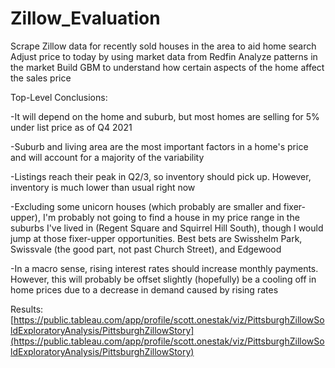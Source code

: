 # Zillow_Evaluation
Scrape Zillow data for recently sold houses in the area to aid home search
Adjust price to today by using market data from Redfin
Analyze patterns in the market
Build GBM to understand how certain aspects of the home affect the sales price



Top-Level Conclusions:

-It will depend on the home and suburb, but most homes are selling for 5% under list price as of Q4 2021

-Suburb and living area are the most important factors in a home's price and will account for a majority of the variability

-Listings reach their peak in Q2/3, so inventory should pick up.  However, inventory is much lower than usual right now

-Excluding some unicorn houses (which probably are smaller and fixer-upper), I'm probably not going to find a house in my price range in the suburbs I've lived in (Regent Square and Squirrel Hill South), though I would jump at those fixer-upper opportunities.  Best bets are Swisshelm Park, Swissvale (the good part, not past Church Street), and Edgewood

-In a macro sense, rising interest rates should increase monthly payments.  However, this will probably be offset slightly (hopefully) be a cooling off in home prices due to a decrease in demand caused by rising rates

Results: [https://public.tableau.com/app/profile/scott.onestak/viz/PittsburghZillowSoldExploratoryAnalysis/PittsburghZillowStory](https://public.tableau.com/app/profile/scott.onestak/viz/PittsburghZillowSoldExploratoryAnalysis/PittsburghZillowStory)
